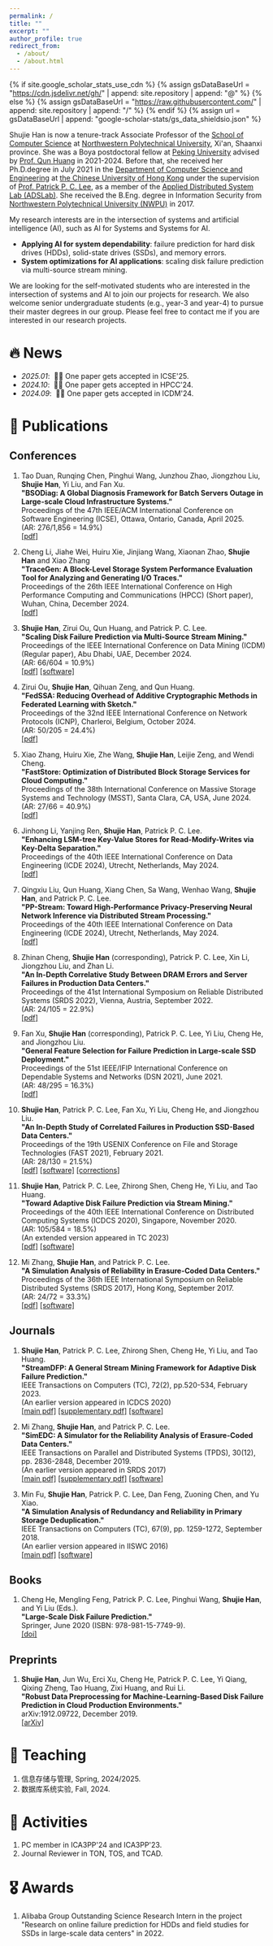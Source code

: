 ```yaml
---
permalink: /
title: ""
excerpt: ""
author_profile: true
redirect_from: 
  - /about/
  - /about.html
---
```


{% if site.google_scholar_stats_use_cdn %}
{% assign gsDataBaseUrl = "https://cdn.jsdelivr.net/gh/" | append: site.repository | append: "@" %}
{% else %}
{% assign gsDataBaseUrl = "https://raw.githubusercontent.com/" | append: site.repository | append: "/" %}
{% endif %}
{% assign url = gsDataBaseUrl | append: "google-scholar-stats/gs_data_shieldsio.json" %}

<span class='anchor' id='about-me'></span>

Shujie Han is now a tenure-track Associate Professor of the [School of Computer Science](https://jsj.nwpu.edu.cn/enweb/HOME.htm) at [Northwestern Polytechnical University](https://www.nwpu.edu.cn/), Xi'an, Shaanxi province. She was a Boya postdoctoral fellow at [Peking University](https://www.pku.edu.cn/) advised by [Prof. Qun Huang](https://huangqundl.github.io/) in 2021-2024. Before that, she received her Ph.D.degree in July 2021 in the [Department of Computer Science and Engineering](https://www.cse.cuhk.edu.hk) at [the Chinese University of Hong Kong](https://www.cuhk.edu.hk/english/index.html) under the supervision of [Prof. Patrick P. C. Lee](http://www.cse.cuhk.edu.hk/~pclee), as a member of the [Applied Distributed System Lab (ADSLab)](http://adslab.cse.cuhk.edu.hk/). She received the B.Eng. degree in Information Security from [Northwestern Polytechnical University (NWPU)](https://www.nwpu.edu.cn/) in 2017. 

My research interests are in the intersection of systems and artificial intelligence (AI), such as AI for Systems and Systems for AI.
- **Applying AI for system dependability**: failure prediction for hard disk drives (HDDs), solid-state drives (SSDs), and memory errors.
- **System optimizations for AI applications**: scaling disk failure prediction via multi-source stream mining.

We are looking for the self-motivated students who are interested in the intersection of systems and AI to join our projects for research.
We also welcome senior undergraduate students (e.g., year-3 and year-4) to pursue their master degrees in our group.
Please feel free to contact me if you are interested in our research projects.

# 🔥 News
- *2025.01*: &nbsp;🎉🎉 One paper gets accepted in ICSE'25.
- *2024.10*: &nbsp;🎉🎉 One paper gets accepted in HPCC'24.
- *2024.09*: &nbsp;🎉🎉 One paper gets accepted in ICDM'24.

# 📝 Publications 
<!--div class='paper-box'><div class='paper-box-image'><div><div class="badge">CVPR 2016</div><img src='images/500x300.png' alt="sym" width="100%"></div></div>
<div class='paper-box-text' markdown="1">

[Deep Residual Learning for Image Recognition](https://openaccess.thecvf.com/content_cvpr_2016/papers/He_Deep_Residual_Learning_CVPR_2016_paper.pdf)

**Kaiming He**, Xiangyu Zhang, Shaoqing Ren, Jian Sun

[**Project**](https://scholar.google.com/citations?view_op=view_citation&hl=zh-CN&user=DhtAFkwAAAAJ&citation_for_view=DhtAFkwAAAAJ:ALROH1vI_8AC) <strong><span class='show_paper_citations' data='DhtAFkwAAAAJ:ALROH1vI_8AC'></span></strong>
- Lorem ipsum dolor sit amet, consectetur adipiscing elit. Vivamus ornare aliquet ipsum, ac tempus justo dapibus sit amet. 
</div>
</div-->

Conferences
------
1. Tao Duan, Runqing Chen, Pinghui Wang, Junzhou Zhao, Jiongzhou Liu, **Shujie Han**, Yi Liu, and Fan Xu.  
**"BSODiag: A Global Diagnosis Framework for Batch Servers Outage in Large-scale Cloud Infrastructure Systems."**  
Proceedings of the 47th IEEE/ACM International Conference on Software Engineering (ICSE), Ottawa, Ontario, Canada, April 2025.  
(AR: 276/1,856 = 14.9%)  
[\[pdf\]](files/icse25.pdf)  

1. Cheng Li, Jiahe Wei, Huiru Xie, Jinjiang Wang, Xiaonan Zhao, **Shujie Han** and Xiao Zhang  
**"TraceGen: A Block-Level Storage System Performance Evaluation Tool for Analyzing and Generating I/O Traces."**  
Proceedings of the 26th IEEE International Conference on High Performance Computing and Communications (HPCC) (Short paper), Wuhan, China, December 2024.  
[\[pdf\]](files/hpcc24.pdf)  

1. **Shujie Han**, Zirui Ou, Qun Huang, and Patrick P. C. Lee.  
**"Scaling Disk Failure Prediction via Multi-Source Stream Mining."**  
Proceedings of the IEEE International Conference on Data Mining (ICDM) (Regular paper), Abu Dhabi, UAE, December 2024.  
(AR: 66/604 = 10.9%)  
[\[pdf\]](files/icdm24.pdf) [\[software\]](https://github.com/shujiehan/ScaleDFP)  

1. Zirui Ou, **Shujie Han**, Qihuan Zeng, and Qun Huang.  
**"FedSSA: Reducing Overhead of Additive Cryptographic Methods in Federated Learning with Sketch."**  
Proceedings of the 32nd IEEE International Conference on Network Protocols (ICNP), Charleroi, Belgium, October 2024.  
(AR: 50/205 = 24.4%)  
[\[pdf\]](files/icnp24.pdf)  

1. Xiao Zhang, Huiru Xie, Zhe Wang, **Shujie Han**, Leijie Zeng, and Wendi Cheng.  
**"FastStore: Optimization of Distributed Block Storage Services for Cloud Computing."**  
Proceedings of the 38th International Conference on Massive Storage Systems and Technology (MSST), Santa Clara, CA, USA, June 2024.  
(AR: 27/66 = 40.9%)  
[\[pdf\]](files/msst24.pdf)  

1. Jinhong Li, Yanjing Ren, **Shujie Han**, Patrick P. C. Lee.  
**"Enhancing LSM-tree Key-Value Stores for Read-Modify-Writes via Key-Delta Separation."**  
Proceedings of the 40th IEEE International Conference on Data Engineering (ICDE 2024), Utrecht, Netherlands, May 2024.  
[\[pdf\]](files/icde24kdsep.pdf)  

1. Qingxiu Liu, Qun Huang, Xiang Chen, Sa Wang, Wenhao Wang, **Shujie Han**, and Patrick P. C. Lee.  
**"PP-Stream: Toward High-Performance Privacy-Preserving Neural Network Inference via Distributed Stream Processing."**  
Proceedings of the 40th IEEE International Conference on Data Engineering (ICDE 2024), Utrecht, Netherlands, May 2024.  
[\[pdf\]](files/icde24ppstream.pdf)  

1. Zhinan Cheng, **Shujie Han** (corresponding), Patrick P. C. Lee, Xin Li, Jiongzhou Liu, and Zhan Li.  
**"An In-Depth Correlative Study Between DRAM Errors and Server Failures in Production Data Centers."**  
Proceedings of the 41st International Symposium on Reliable Distributed Systems (SRDS 2022), Vienna, Austria, September 2022.  
(AR: 24/105 = 22.9%)  
[\[pdf\]](files/srds22.pdf)  

1. Fan Xu, **Shujie Han** (corresponding), Patrick P. C. Lee, Yi Liu, Cheng He, and Jiongzhou Liu.  
**"General Feature Selection for Failure Prediction in Large-scale SSD Deployment."**  
Proceedings of the 51st IEEE/IFIP International Conference on Dependable Systems and Networks (DSN 2021), June 2021.  
(AR: 48/295 = 16.3%)  
[\[pdf\]](files/dsn21.pdf)  

1. **Shujie Han**, Patrick P. C. Lee, Fan Xu, Yi Liu, Cheng He, and Jiongzhou Liu.  
**"An In-Depth Study of Correlated Failures in Production SSD-Based Data Centers."**  
Proceedings of the 19th USENIX Conference on File and Storage Technologies (FAST 2021), February 2021.  
(AR: 28/130 = 21.5%)  
[\[pdf\]](files/fast21.pdf) [\[software\]](https://github.com/shujiehan/ssdanalysis) [\[corrections\]](files/fast21_corrections.txt)  

1. **Shujie Han**, Patrick P. C. Lee, Zhirong Shen, Cheng He, Yi Liu, and Tao Huang.  
**"Toward Adaptive Disk Failure Prediction via Stream Mining."**  
Proceedings of the 40th IEEE International Conference on Distributed Computing Systems (ICDCS 2020), Singapore, November 2020.  
(AR: 105/584 = 18.5%)  
(An extended version appeared in TC 2023)  
[\[pdf\]](files/icdcs20.pdf) [\[software\]](https://github.com/shujiehan/StreamDFP)  

1. Mi Zhang, **Shujie Han**, and Patrick P. C. Lee.  
**"A Simulation Analysis of Reliability in Erasure-Coded Data Centers."**  
Proceedings of the 36th IEEE International Symposium on Reliable Distributed Systems (SRDS 2017), Hong Kong, September 2017.  
(AR: 24/72 = 33.3%)  
[\[pdf\]](files/srds17.pdf) [\[software\]](http://adslab.cse.cuhk.edu.hk/software/simedc)  

Journals
------

1. **Shujie Han**, Patrick P. C. Lee, Zhirong Shen, Cheng He, Yi Liu, and Tao Huang.  
**"StreamDFP: A General Stream Mining Framework for Adaptive Disk Failure Prediction."**  
IEEE Transactions on Computers (TC), 72(2), pp.520-534, February 2023.  
(An earlier version appeared in ICDCS 2020)  
[\[main pdf\]](files/tc23.pdf) [\[supplementary pdf\]](files/tc23_supp.pdf) [\[software\]](https://github.com/shujiehan/StreamDFP)  

1. Mi Zhang, **Shujie Han**, and Patrick P. C. Lee.  
**"SimEDC: A Simulator for the Reliability Analysis of Erasure-Coded Data Centers."**  
IEEE Transactions on Parallel and Distributed Systems (TPDS), 30(12), pp. 2836-2848, December 2019.  
(An earlier version appeared in SRDS 2017)  
[\[main pdf\]](files/tpds19.pdf) [\[supplementary pdf\]](files/tpds19_supp.pdf) [\[software\]](http://adslab.cse.cuhk.edu.hk/software/simedc)  

1. Min Fu, **Shujie Han**, Patrick P. C. Lee, Dan Feng, Zuoning Chen, and Yu Xiao.  
**"A Simulation Analysis of Redundancy and Reliability in Primary Storage Deduplication."**  
IEEE Transactions on Computers (TC), 67(9), pp. 1259-1272, September 2018.  
(An earlier version appeared in IISWC 2016)  
[\[main pdf\]](files/tc18.pdf) [\[software\]](http://adslab.cse.cuhk.edu.hk/software/simdedup)  

Books
------

1. Cheng He, Mengling Feng, Patrick P. C. Lee, Pinghui Wang, **Shujie Han**, and Yi Liu (Eds.).  
**"Large-Scale Disk Failure Prediction."**  
Springer, June 2020 (ISBN: 978-981-15-7749-9).  
[\[doi\]](https://doi.org/10.1007/978-981-15-7749-9)

Preprints
------

1. **Shujie Han**, Jun Wu, Erci Xu, Cheng He, Patrick P. C. Lee, Yi Qiang, Qixing Zheng, Tao Huang, Zixi Huang, and Rui Li.  
**"Robust Data Preprocessing for Machine-Learning-Based Disk Failure Prediction in Cloud Production Environments."**  
arXiv:1912.09722, December 2019.  
[\[arXiv\]](https://arxiv.org/abs/1912.09722)

# 📖 Teaching

1. 信息存储与管理, Spring, 2024/2025.  
1. 数据库系统实验, Fall, 2024.  

# 💬 Activities

1. PC member in ICA3PP'24 and ICA3PP'23.  
1. Journal Reviewer in TON, TOS, and TCAD.  

# 🎖 Awards

1. Alibaba Group Outstanding Science Research Intern in the project "Research on online failure prediction for HDDs and field studies for SSDs in large-scale data centers" in 2022.  

